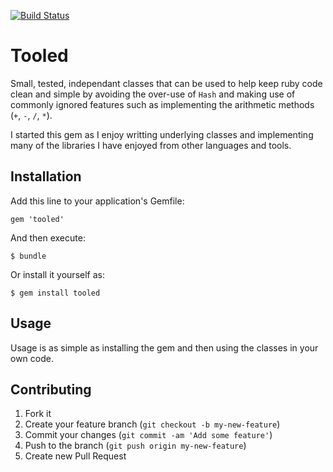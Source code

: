 [![Build Status](https://travis-ci.org/FreakyDazio/tooled.png)](https://travis-ci.org/FreakyDazio/tooled)

# Tooled

Small, tested, independant classes that can be used to help keep ruby code clean and simple by avoiding the over-use of `Hash` and making use of commonly ignored features such as implementing the arithmetic methods (`+`, `-`, `/`, `*`).

I started this gem as I enjoy writting underlying classes and implementing many of the libraries I have enjoyed from other languages and tools.

## Installation

Add this line to your application's Gemfile:

    gem 'tooled'

And then execute:

    $ bundle

Or install it yourself as:

    $ gem install tooled

## Usage

Usage is as simple as installing the gem and then using the classes in your own code.

## Contributing

1. Fork it
2. Create your feature branch (`git checkout -b my-new-feature`)
3. Commit your changes (`git commit -am 'Add some feature'`)
4. Push to the branch (`git push origin my-new-feature`)
5. Create new Pull Request

